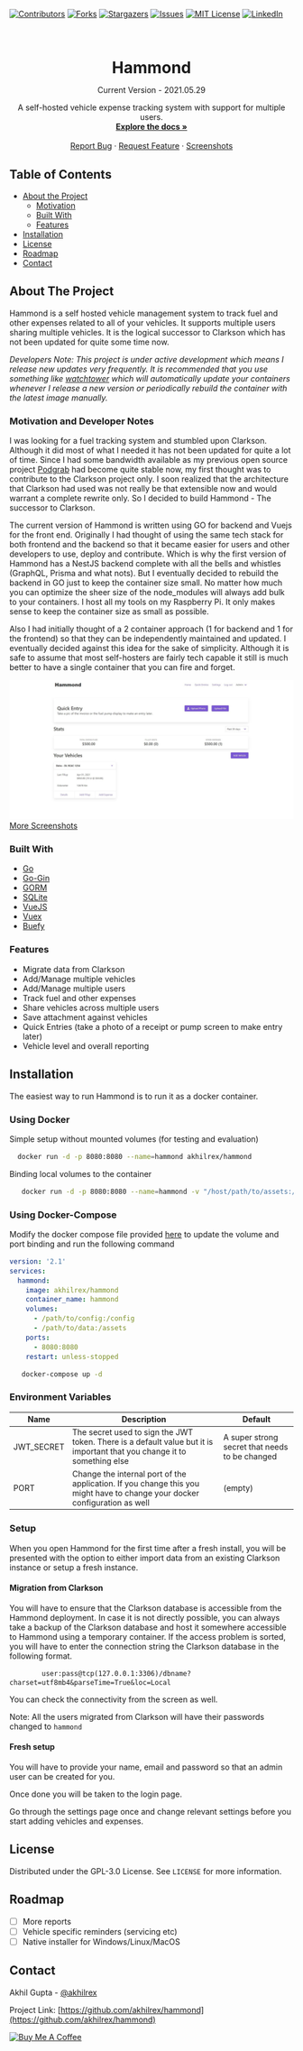 [![Contributors][contributors-shield]][contributors-url] [![Forks][forks-shield]][forks-url] [![Stargazers][stars-shield]][stars-url] [![Issues][issues-shield]][issues-url] [![MIT License][license-shield]][license-url] [![LinkedIn][linkedin-shield]][linkedin-url]

<!-- PROJECT LOGO -->
<br />
<p align="center">
  <!-- <a href="https://github.com/akhilrex/hammond">
    <img src="images/logo.png" alt="Logo" width="80" height="80">
  </a> -->

  <h1 align="center" style="margin-bottom:0">Hammond</h1>
  <p align="center">Current Version - 2021.05.29</p>

  <p align="center">
    A self-hosted vehicle expense tracking system with support for multiple users.
    <br />
    <a href="https://github.com/akhilrex/hammond"><strong>Explore the docs »</strong></a>
    <br />
    <br />
    <!-- <a href="https://github.com/akhilrex/hammond">View Demo</a>
    · -->
    <a href="https://github.com/akhilrex/hammond/issues">Report Bug</a>
    ·
    <a href="https://github.com/akhilrex/hammond/issues">Request Feature</a>
        ·
    <a href="Screenshots.md">Screenshots</a>
  </p>
</p>

<!-- TABLE OF CONTENTS -->

## Table of Contents

- [About the Project](#about-the-project)
  - [Motivation](#motivation)
  - [Built With](#built-with)
  - [Features](#features)
- [Installation](#installation)
- [License](#license)
- [Roadmap](#roadmap)
- [Contact](#contact)

<!-- ABOUT THE PROJECT -->

## About The Project

Hammond is a self hosted vehicle management system to track fuel and other expenses related to all of your vehicles. It supports multiple users sharing multiple vehicles. It is the logical successor to Clarkson which has not been updated for quite some time now.

_Developers Note: This project is under active development which means I release new updates very frequently. It is recommended that you use something like [watchtower](https://github.com/containrrr/watchtower) which will automatically update your containers whenever I release a new version or periodically rebuild the container with the latest image manually._

### Motivation and Developer Notes

I was looking for a fuel tracking system and stumbled upon Clarkson. Although it did most of what I needed it has not been updated for quite a lot of time. Since I had some bandwidth available as my previous open source project [Podgrab](http://github.com/akhilrex/podgrab) had become quite stable now, my first thought was to contribute to the Clarkson project only. I soon realized that the architecture that Clarkson had used was not really be that extensible now and would warrant a complete rewrite only. So I decided to build Hammond - The successor to Clarkson.

The current version of Hammond is written using GO for backend and Vuejs for the front end. Originally I had thought of using the same tech stack for both frontend and the backend so that it became easier for users and other developers to use, deploy and contribute. Which is why the first version of Hammond has a NestJS backend complete with all the bells and whistles (GraphQL, Prisma and what nots). But I eventually decided to rebuild the backend in GO just to keep the container size small. No matter how much you can optimize the sheer size of the node_modules will always add bulk to your containers. I host all my tools on my Raspberry Pi. It only makes sense to keep the container size as small as possible.

Also I had initially thought of a 2 container approach (1 for backend and 1 for the frontend) so that they can be independently maintained and updated. I eventually decided against this idea for the sake of simplicity. Although it is safe to assume that most self-hosters are fairly tech capable it still is much better to have a single container that you can fire and forget.

![Product Name Screen Shot][product-screenshot] [More Screenshots](Shreenshots.md)

### Built With

- [Go](https://golang.org/)
- [Go-Gin](https://github.com/gin-gonic/gin)
- [GORM](https://github.com/go-gorm/gorm)
- [SQLite](https://www.sqlite.org/index.html)
- [VueJS](https://vuejs.org/)
- [Vuex](https://vuex.vuejs.org/)
- [Buefy](https://buefy.org/)

### Features

- Migrate data from Clarkson
- Add/Manage multiple vehicles
- Add/Manage multiple users
- Track fuel and other expenses
- Share vehicles across multiple users
- Save attachment against vehicles
- Quick Entries (take a photo of a receipt or pump screen to make entry later)
- Vehicle level and overall reporting

## Installation

The easiest way to run Hammond is to run it as a docker container.

### Using Docker

Simple setup without mounted volumes (for testing and evaluation)

```sh
  docker run -d -p 8080:8080 --name=hammond akhilrex/hammond
```

Binding local volumes to the container

```sh
   docker run -d -p 8080:8080 --name=hammond -v "/host/path/to/assets:/assets" -v "/host/path/to/config:/config"  akhilrex/hammond
```

### Using Docker-Compose

Modify the docker compose file provided [here](https://github.com/akhilrex/hammond/blob/master/docker-compose.yml) to update the volume and port binding and run the following command

```yaml
version: '2.1'
services:
  hammond:
    image: akhilrex/hammond
    container_name: hammond
    volumes:
      - /path/to/config:/config
      - /path/to/data:/assets
    ports:
      - 8080:8080
    restart: unless-stopped
```

```sh
   docker-compose up -d
```

<!-- ### Build from Source / Ubuntu Installation

Although personally I feel that using the docker container is the best way of using and enjoying something like hammond, a lot of people in the community are still not comfortable with using Docker and wanted to host it natively on their Linux servers. Follow the link below to get a guide on how to build hammond from source.

[Build from source / Ubuntu Guide](docs/ubuntu-install.md) -->

### Environment Variables

| Name | Description                                                                                                                | Default |
| ---- | -------------------------------------------------------------------------------------------------------------------------- | ------- |
| JWT_SECRET | The secret used to sign the JWT token. There is a default value but it is important that you change it to something else| A super strong secret that needs to be changed | 
| PORT | Change the internal port of the application. If you change this you might have to change your docker configuration as well | (empty) |

### Setup

When you open Hammond for the first time after a fresh install, you will be presented with the option to either import data from an existing Clarkson instance or setup a fresh instance.

#### Migration from Clarkson

You will have to ensure that the Clarkson database is accessible from the Hammond deployment. In case it is not directly possible, you can always take a backup of the Clarkson database and host it somewhere accessible to Hammond using a temporary container. If the access problem is sorted, you will have to enter the connection string the Clarkson database in the following format.

```
        user:pass@tcp(127.0.0.1:3306)/dbname?charset=utf8mb4&parseTime=True&loc=Local
```

You can check the connectivity from the screen as well.

Note: All the users migrated from Clarkson will have their passwords changed to `hammond`

#### Fresh setup

You will have to provide your name, email and password so that an admin user can be created for you.

Once done you will be taken to the login page.

Go through the settings page once and change relevant settings before you start adding vehicles and expenses.

## License

Distributed under the GPL-3.0 License. See `LICENSE` for more information.

## Roadmap

- [ ] More reports
- [ ] Vehicle specific reminders (servicing etc)
- [ ] Native installer for Windows/Linux/MacOS

<!-- CONTACT -->

## Contact

Akhil Gupta - [@akhilrex](https://twitter.com/akhilrex)

Project Link: [https://github.com/akhilrex/hammond](https://github.com/akhilrex/hammond)

<a href="https://www.buymeacoffee.com/akhilrex" target="_blank"><img src="https://cdn.buymeacoffee.com/buttons/v2/default-yellow.png" alt="Buy Me A Coffee" style="width: 217px !important;height: 60px !important;" ></a>

<!-- MARKDOWN LINKS & IMAGES -->
<!-- https://www.markdownguide.org/basic-syntax/#reference-style-links -->

[contributors-shield]: https://img.shields.io/github/contributors/akhilrex/hammond.svg?style=flat-square
[contributors-url]: https://github.com/akhilrex/hammond/graphs/contributors
[forks-shield]: https://img.shields.io/github/forks/akhilrex/hammond.svg?style=flat-square
[forks-url]: https://github.com/akhilrex/hammond/network/members
[stars-shield]: https://img.shields.io/github/stars/akhilrex/hammond.svg?style=flat-square
[stars-url]: https://github.com/akhilrex/hammond/stargazers
[issues-shield]: https://img.shields.io/github/issues/akhilrex/hammond.svg?style=flat-square
[issues-url]: https://github.com/akhilrex/hammond/issues
[license-shield]: https://img.shields.io/github/license/akhilrex/hammond.svg?style=flat-square
[license-url]: https://github.com/akhilrex/hammond/blob/master/LICENSE.txt
[linkedin-shield]: https://img.shields.io/badge/-LinkedIn-black.svg?style=flat-square&logo=linkedin&colorB=555
[linkedin-url]: https://linkedin.com/in/akhilrex
[product-screenshot]: images/screenshot.jpg
